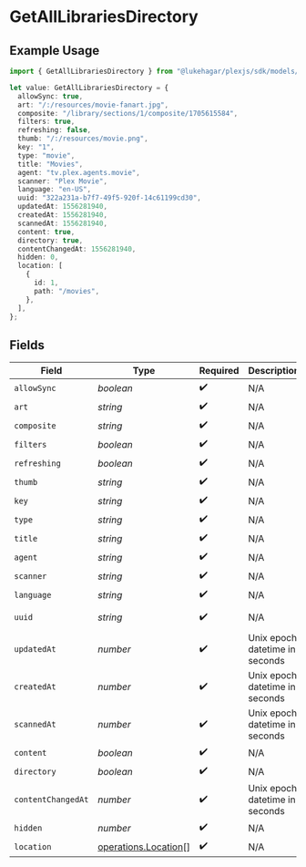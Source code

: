 # GetAllLibrariesDirectory

## Example Usage

```typescript
import { GetAllLibrariesDirectory } from "@lukehagar/plexjs/sdk/models/operations";

let value: GetAllLibrariesDirectory = {
  allowSync: true,
  art: "/:/resources/movie-fanart.jpg",
  composite: "/library/sections/1/composite/1705615584",
  filters: true,
  refreshing: false,
  thumb: "/:/resources/movie.png",
  key: "1",
  type: "movie",
  title: "Movies",
  agent: "tv.plex.agents.movie",
  scanner: "Plex Movie",
  language: "en-US",
  uuid: "322a231a-b7f7-49f5-920f-14c61199cd30",
  updatedAt: 1556281940,
  createdAt: 1556281940,
  scannedAt: 1556281940,
  content: true,
  directory: true,
  contentChangedAt: 1556281940,
  hidden: 0,
  location: [
    {
      id: 1,
      path: "/movies",
    },
  ],
};
```

## Fields

| Field                                                               | Type                                                                | Required                                                            | Description                                                         | Example                                                             |
| ------------------------------------------------------------------- | ------------------------------------------------------------------- | ------------------------------------------------------------------- | ------------------------------------------------------------------- | ------------------------------------------------------------------- |
| `allowSync`                                                         | *boolean*                                                           | :heavy_check_mark:                                                  | N/A                                                                 | true                                                                |
| `art`                                                               | *string*                                                            | :heavy_check_mark:                                                  | N/A                                                                 | /:/resources/movie-fanart.jpg                                       |
| `composite`                                                         | *string*                                                            | :heavy_check_mark:                                                  | N/A                                                                 | /library/sections/1/composite/1705615584                            |
| `filters`                                                           | *boolean*                                                           | :heavy_check_mark:                                                  | N/A                                                                 | true                                                                |
| `refreshing`                                                        | *boolean*                                                           | :heavy_check_mark:                                                  | N/A                                                                 | false                                                               |
| `thumb`                                                             | *string*                                                            | :heavy_check_mark:                                                  | N/A                                                                 | /:/resources/movie.png                                              |
| `key`                                                               | *string*                                                            | :heavy_check_mark:                                                  | N/A                                                                 | 1                                                                   |
| `type`                                                              | *string*                                                            | :heavy_check_mark:                                                  | N/A                                                                 | movie                                                               |
| `title`                                                             | *string*                                                            | :heavy_check_mark:                                                  | N/A                                                                 | Movies                                                              |
| `agent`                                                             | *string*                                                            | :heavy_check_mark:                                                  | N/A                                                                 | tv.plex.agents.movie                                                |
| `scanner`                                                           | *string*                                                            | :heavy_check_mark:                                                  | N/A                                                                 | Plex Movie                                                          |
| `language`                                                          | *string*                                                            | :heavy_check_mark:                                                  | N/A                                                                 | en-US                                                               |
| `uuid`                                                              | *string*                                                            | :heavy_check_mark:                                                  | N/A                                                                 | 322a231a-b7f7-49f5-920f-14c61199cd30                                |
| `updatedAt`                                                         | *number*                                                            | :heavy_check_mark:                                                  | Unix epoch datetime in seconds                                      | 1556281940                                                          |
| `createdAt`                                                         | *number*                                                            | :heavy_check_mark:                                                  | Unix epoch datetime in seconds                                      | 1556281940                                                          |
| `scannedAt`                                                         | *number*                                                            | :heavy_check_mark:                                                  | Unix epoch datetime in seconds                                      | 1556281940                                                          |
| `content`                                                           | *boolean*                                                           | :heavy_check_mark:                                                  | N/A                                                                 | true                                                                |
| `directory`                                                         | *boolean*                                                           | :heavy_check_mark:                                                  | N/A                                                                 | true                                                                |
| `contentChangedAt`                                                  | *number*                                                            | :heavy_check_mark:                                                  | Unix epoch datetime in seconds                                      | 1556281940                                                          |
| `hidden`                                                            | *number*                                                            | :heavy_check_mark:                                                  | N/A                                                                 | 0                                                                   |
| `location`                                                          | [operations.Location](../../../sdk/models/operations/location.md)[] | :heavy_check_mark:                                                  | N/A                                                                 |                                                                     |